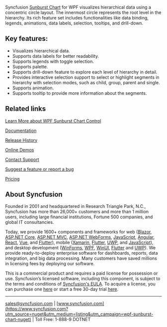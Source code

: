 Syncfusion [Sunburst Chart](https://www.syncfusion.com/wpf-controls/sunburst-chart?utm_source=nuget&utm_medium=listing&utm_campaign=wpf-sunburst-chart-nuget) for WPF visualizes hierarchical data using a concentric circle layout. The innermost circle represents the root level in the hierarchy. Its rich feature set includes functionalities like data binding, legends, animations, data labels, selection, tooltips, and drill-down.

## Key features:
* Visualizes hierarchical data.
* Supports data labels for better readability.
* Supports legends with toggle selection.
* Supports palette.
* Supports drill-down feature to explore each level of hierarchy in detail.
* Provides interactive selection support to select or highlight segments in hierarchy with selection modes, such as child, group, parent and single.
* Supports animation.
* Supports tooltip to provide more information about the segments.

## Related links
[Learn More about WPF Sunburst Chart Control](https://www.syncfusion.com/wpf-controls/sunburst-chart?utm_source=nuget&utm_medium=listing&utm_campaign=wpf-sunburst-chart-nuget)

[Documentation](https://help.syncfusion.com/wpf/sunburst-chart/overview?utm_source=nuget&utm_medium=listing&utm_campaign=wpf-sunburst-chart-nuget)

[Release History](https://help.syncfusion.com/wpf/release-notes/v19.3.0.57?utm_source=nuget&utm_medium=listing&utm_campaign=wpf-sunburst-chart-nuget)

[Online Demos](https://github.com/syncfusion/wpf-demos?utm_source=nuget&utm_medium=listing&utm_campaign=wpf-sunburst-chart-nuget)

[Contact Support](https://www.syncfusion.com/support/directtrac/incidents/newincident/?utm_source=nuget&utm_medium=listing&utm_campaign=wpf-sunburst-chart-nuget)

[Suggest a feature or report a bug](https://www.syncfusion.com/feedback/wpf?utm_source=nuget&utm_medium=listing&utm_campaign=wpf-sunburst-chart-nuget)

[Pricing](https://www.syncfusion.com/sales/products/wpf?utm_source=nuget&utm_medium=listing&utm_campaign=wpf-sunburst-chart-nuget)

## About Syncfusion
Founded in 2001 and headquartered in Research Triangle Park, N.C., Syncfusion has more than 26,000+ customers and more than 1 million users, including large financial institutions, Fortune 500 companies, and global IT consultancies.

Today, we provide 1600+ components and frameworks for web ([Blazor](https://www.syncfusion.com/blazor-components?utm_source=nuget&utm_medium=listing&utm_campaign=wpf-sunburst-chart-nuget), [ASP.NET Core](https://www.syncfusion.com/aspnet-core-ui-controls?utm_source=nuget&utm_medium=listing&utm_campaign=wpf-sunburst-chart-nuget), [ASP.NET MVC](https://www.syncfusion.com/aspnet-mvc-ui-controls?utm_source=nuget&utm_medium=listing&utm_campaign=wpf-sunburst-chart-nuget), [ASP.NET WebForms](https://www.syncfusion.com/jquery/aspnet-webforms-ui-controls?utm_source=nuget&utm_medium=listing&utm_campaign=wpf-sunburst-chart-nuget), [JavaScript](https://www.syncfusion.com/javascript-ui-controls?utm_source=nuget&utm_medium=listing&utm_campaign=wpf-sunburst-chart-nuget), [Angular](https://www.syncfusion.com/angular-ui-components?utm_source=nuget&utm_medium=listing&utm_campaign=wpf-sunburst-chart-nuget), [React](https://www.syncfusion.com/react-ui-components?utm_source=nuget&utm_medium=listing&utm_campaign=wpf-sunburst-chart-nuget), [Vue](https://www.syncfusion.com/vue-ui-components?utm_source=nuget&utm_medium=listing&utm_campaign=wpf-sunburst-chart-nuget), and [Flutter](https://www.syncfusion.com/flutter-widgets?utm_source=nuget&utm_medium=listing&utm_campaign=wpf-sunburst-chart-nuget)), mobile ([Xamarin](https://www.syncfusion.com/xamarin-ui-controls?utm_source=nuget&utm_medium=listing&utm_campaign=wpf-sunburst-chart-nuget), [Flutter](https://www.syncfusion.com/flutter-widgets?utm_source=nuget&utm_medium=listing&utm_campaign=wpf-sunburst-chart-nuget), [UWP](https://www.syncfusion.com/uwp-ui-controls?utm_source=nuget&utm_medium=listing&utm_campaign=wpf-sunburst-chart-nuget), and [JavaScript](https://www.syncfusion.com/javascript-ui-controls?utm_source=nuget&utm_medium=listing&utm_campaign=wpf-sunburst-chart-nuget)), and desktop development ([WinForms](https://www.syncfusion.com/winforms-ui-controls?utm_source=nuget&utm_medium=listing&utm_campaign=wpf-sunburst-chart-nuget), [WPF](https://www.syncfusion.com/wpf-ui-controls?utm_source=nuget&utm_medium=listing&utm_campaign=wpf-sunburst-chart-nuget), [WinUI](https://www.syncfusion.com/winui-controls?utm_source=nuget&utm_medium=listing&utm_campaign=wpf-sunburst-chart-nuget), [Flutter](https://www.syncfusion.com/flutter-widgets?utm_source=nuget&utm_medium=listing&utm_campaign=wpf-sunburst-chart-nuget) and [UWP](https://www.syncfusion.com/uwp-ui-controls?utm_source=nuget&utm_medium=listing&utm_campaign=wpf-sunburst-chart-nuget)). We provide ready-to-deploy enterprise software for dashboards, reports, data integration, and big data processing. Many customers have saved millions in licensing fees by deploying our software.


This is a commercial product and requires a paid license for possession or use. Syncfusion’s licensed software, including this component, is subject to the terms and conditions of [Syncfusion's EULA](https://www.syncfusion.com/eula/es/?utm_source=nuget&utm_medium=listing&utm_campaign=wpf-sunburst-chart-nuget). To acquire a license, you can purchase one [here]( https://www.syncfusion.com/sales/products?utm_source=nuget&utm_medium=listing&utm_campaign=wpf-sunburst-chart-nuget) or start a free 30-day trial [here](https://www.syncfusion.com/account/manage-trials/start-trials?utm_source=nuget&utm_medium=listing&utm_campaign=wpf-sunburst-chart-nuget).

___

[sales@syncfusion.com](mailto:sales@syncfusion.com?Subject=Syncfusion%20SunburstChart%20WPF-%20NuGet) | [www.syncfusion.com](https://www.syncfusion.com?utm_source=nuget&utm_medium=listing&utm_campaign=wpf-sunburst-chart-nuget) | Toll Free: 1-888-9 DOTNET


